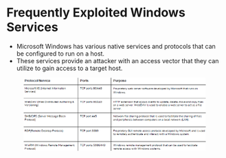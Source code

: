 # Frequently Exploited Windows Services

* Microsoft Windows has various native services and protocols that can be configured to run on a host.
* These services provide an attacker with an access vector that they can utilize to gain access to a target host.

<figure><img src="../../.gitbook/assets/image (56).png" alt=""><figcaption></figcaption></figure>
